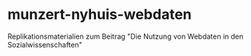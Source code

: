 # munzert-nyhuis-webdaten
Replikationsmaterialien zum Beitrag "Die Nutzung von Webdaten in den Sozialwissenschaften"

